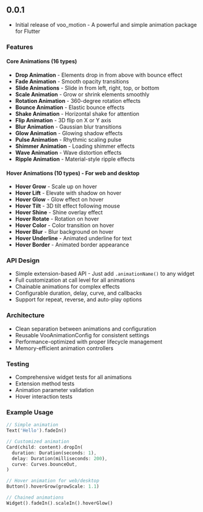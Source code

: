 ## 0.0.1

* Initial release of voo_motion - A powerful and simple animation package for Flutter

### Features

#### Core Animations (16 types)
* **Drop Animation** - Elements drop in from above with bounce effect
* **Fade Animation** - Smooth opacity transitions
* **Slide Animations** - Slide in from left, right, top, or bottom
* **Scale Animation** - Grow or shrink elements smoothly
* **Rotation Animation** - 360-degree rotation effects
* **Bounce Animation** - Elastic bounce effects
* **Shake Animation** - Horizontal shake for attention
* **Flip Animation** - 3D flip on X or Y axis
* **Blur Animation** - Gaussian blur transitions
* **Glow Animation** - Glowing shadow effects
* **Pulse Animation** - Rhythmic scaling pulse
* **Shimmer Animation** - Loading shimmer effects
* **Wave Animation** - Wave distortion effects
* **Ripple Animation** - Material-style ripple effects

#### Hover Animations (10 types) - For web and desktop
* **Hover Grow** - Scale up on hover
* **Hover Lift** - Elevate with shadow on hover
* **Hover Glow** - Glow effect on hover
* **Hover Tilt** - 3D tilt effect following mouse
* **Hover Shine** - Shine overlay effect
* **Hover Rotate** - Rotation on hover
* **Hover Color** - Color transition on hover
* **Hover Blur** - Blur background on hover
* **Hover Underline** - Animated underline for text
* **Hover Border** - Animated border appearance

### API Design
* Simple extension-based API - Just add `.animationName()` to any widget
* Full customization at call level for all animations
* Chainable animations for complex effects
* Configurable duration, delay, curve, and callbacks
* Support for repeat, reverse, and auto-play options

### Architecture
* Clean separation between animations and configuration
* Reusable VooAnimationConfig for consistent settings
* Performance-optimized with proper lifecycle management
* Memory-efficient animation controllers

### Testing
* Comprehensive widget tests for all animations
* Extension method tests
* Animation parameter validation
* Hover interaction tests

### Example Usage
```dart
// Simple animation
Text('Hello').fadeIn()

// Customized animation
Card(child: content).dropIn(
  duration: Duration(seconds: 1),
  delay: Duration(milliseconds: 200),
  curve: Curves.bounceOut,
)

// Hover animation for web/desktop
Button().hoverGrow(growScale: 1.1)

// Chained animations
Widget().fadeIn().scaleIn().hoverGlow()
```
